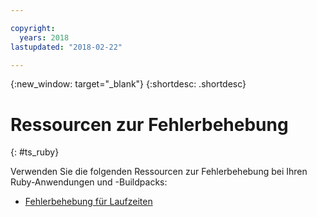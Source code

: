 ```yaml
---

copyright:
  years: 2018
lastupdated: "2018-02-22"

---
```


{:new_window: target="_blank"}
{:shortdesc: .shortdesc}

# Ressourcen zur Fehlerbehebung
{: #ts_ruby}

Verwenden Sie die folgenden Ressourcen zur Fehlerbehebung bei Ihren Ruby-Anwendungen und -Buildpacks:

* [Fehlerbehebung für Laufzeiten](/docs/runtimes-common/ts_runtimes.html#runtimes)

